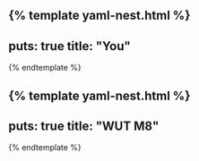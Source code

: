 {% template yaml-nest.html %}
---
puts: true
title: "You"
---
{% endtemplate %}

{% template yaml-nest.html %}
---
puts: true
title: "WUT M8"
---
{% endtemplate %}
